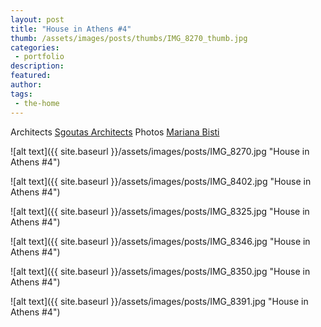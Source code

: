 ```yaml
---
layout: post
title: "House in Athens #4"
thumb: /assets/images/posts/thumbs/IMG_8270_thumb.jpg
categories:
 - portfolio
description:
featured:
author: 
tags:
 - the-home
---
```


<p class="credits">
    <span class="title">Architects</span>
        <span class="contributor"><a href="http://www.sgoutas.com/">Sgoutas Architects</a></span>
    <span class="title">Photos</span>
        <span class="contributor"><a href="http://www.marianabisti.com/">Mariana Bisti</a></span>
</p>

![alt text]({{ site.baseurl }}/assets/images/posts/IMG_8270.jpg "House in Athens #4")

![alt text]({{ site.baseurl }}/assets/images/posts/IMG_8402.jpg "House in Athens #4")

![alt text]({{ site.baseurl }}/assets/images/posts/IMG_8325.jpg "House in Athens #4")

![alt text]({{ site.baseurl }}/assets/images/posts/IMG_8346.jpg "House in Athens #4")

![alt text]({{ site.baseurl }}/assets/images/posts/IMG_8350.jpg "House in Athens #4")

![alt text]({{ site.baseurl }}/assets/images/posts/IMG_8391.jpg "House in Athens #4")